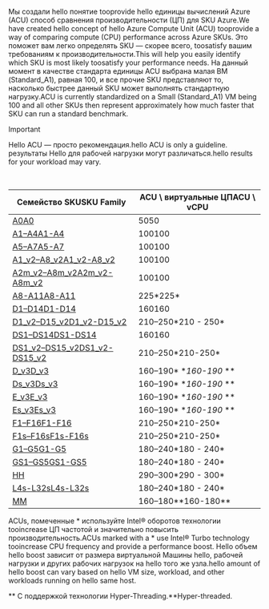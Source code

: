 



<span data-ttu-id="d649c-101">Мы создали hello понятие tooprovide hello единицы вычислений Azure (ACU) способ сравнения производительности (ЦП) для SKU Azure.</span><span class="sxs-lookup"><span data-stu-id="d649c-101">We have created hello concept of hello Azure Compute Unit (ACU) tooprovide a way of comparing compute (CPU) performance across Azure SKUs.</span></span> <span data-ttu-id="d649c-102">Это поможет вам легко определять SKU — скорее всего, toosatisfy вашим требованиям к производительности.</span><span class="sxs-lookup"><span data-stu-id="d649c-102">This will help you easily identify which SKU is most likely toosatisfy your performance needs.</span></span>  <span data-ttu-id="d649c-103">На данный момент в качестве стандарта единицы ACU выбрана малая ВМ (Standard_A1), равная 100, и все прочие SKU представляют то, насколько быстрее данный SKU может выполнять стандартную нагрузку.</span><span class="sxs-lookup"><span data-stu-id="d649c-103">ACU is currently standardized on a Small (Standard_A1) VM being 100 and all other SKUs then represent approximately how much faster that SKU can run a standard benchmark.</span></span> 

> [!IMPORTANT]
> <span data-ttu-id="d649c-104">Hello ACU — просто рекомендация.</span><span class="sxs-lookup"><span data-stu-id="d649c-104">hello ACU is only a guideline.</span></span>  <span data-ttu-id="d649c-105">результаты Hello для рабочей нагрузки могут различаться.</span><span class="sxs-lookup"><span data-stu-id="d649c-105">hello results for your workload may vary.</span></span> 
> 
> 

<br>

| <span data-ttu-id="d649c-106">Семейство SKU</span><span class="sxs-lookup"><span data-stu-id="d649c-106">SKU Family</span></span> | <span data-ttu-id="d649c-107">ACU \ виртуальные ЦП</span><span class="sxs-lookup"><span data-stu-id="d649c-107">ACU \ vCPU</span></span> |
| --- | --- |
| [<span data-ttu-id="d649c-108">A0</span><span class="sxs-lookup"><span data-stu-id="d649c-108">A0</span></span>](../articles/virtual-machines/windows/sizes-general.md) |<span data-ttu-id="d649c-109">50</span><span class="sxs-lookup"><span data-stu-id="d649c-109">50</span></span> |
| [<span data-ttu-id="d649c-110">A1–A4</span><span class="sxs-lookup"><span data-stu-id="d649c-110">A1-A4</span></span>](../articles/virtual-machines/windows/sizes-general.md) |<span data-ttu-id="d649c-111">100</span><span class="sxs-lookup"><span data-stu-id="d649c-111">100</span></span> |
| [<span data-ttu-id="d649c-112">A5–A7</span><span class="sxs-lookup"><span data-stu-id="d649c-112">A5-A7</span></span>](../articles/virtual-machines/windows/sizes-general.md) |<span data-ttu-id="d649c-113">100</span><span class="sxs-lookup"><span data-stu-id="d649c-113">100</span></span> |
| [<span data-ttu-id="d649c-114">A1_v2–A8_v2</span><span class="sxs-lookup"><span data-stu-id="d649c-114">A1_v2-A8_v2</span></span>](../articles/virtual-machines/windows/sizes-general.md) |<span data-ttu-id="d649c-115">100</span><span class="sxs-lookup"><span data-stu-id="d649c-115">100</span></span> |
| [<span data-ttu-id="d649c-116">A2m_v2–A8m_v2</span><span class="sxs-lookup"><span data-stu-id="d649c-116">A2m_v2-A8m_v2</span></span>](../articles/virtual-machines/windows/sizes-general.md) |<span data-ttu-id="d649c-117">100</span><span class="sxs-lookup"><span data-stu-id="d649c-117">100</span></span> |
| [<span data-ttu-id="d649c-118">A8-A11</span><span class="sxs-lookup"><span data-stu-id="d649c-118">A8-A11</span></span>](../articles/virtual-machines/windows/sizes-hpc.md) |<span data-ttu-id="d649c-119">225*</span><span class="sxs-lookup"><span data-stu-id="d649c-119">225*</span></span> |
| [<span data-ttu-id="d649c-120">D1–D14</span><span class="sxs-lookup"><span data-stu-id="d649c-120">D1-D14</span></span>](../articles/virtual-machines/windows/sizes-general.md) |<span data-ttu-id="d649c-121">160</span><span class="sxs-lookup"><span data-stu-id="d649c-121">160</span></span> |
| [<span data-ttu-id="d649c-122">D1_v2–D15_v2</span><span class="sxs-lookup"><span data-stu-id="d649c-122">D1_v2-D15_v2</span></span>](../articles/virtual-machines/windows/sizes-general.md) |<span data-ttu-id="d649c-123">210–250*</span><span class="sxs-lookup"><span data-stu-id="d649c-123">210 - 250*</span></span> |
| [<span data-ttu-id="d649c-124">DS1–DS14</span><span class="sxs-lookup"><span data-stu-id="d649c-124">DS1-DS14</span></span>](../articles/virtual-machines/virtual-machines-windows-sizes-memory.md) |<span data-ttu-id="d649c-125">160</span><span class="sxs-lookup"><span data-stu-id="d649c-125">160</span></span> |
| [<span data-ttu-id="d649c-126">DS1_v2–DS15_v2</span><span class="sxs-lookup"><span data-stu-id="d649c-126">DS1_v2-DS15_v2</span></span>](../articles/virtual-machines/virtual-machines-windows-sizes-memory.md) |<span data-ttu-id="d649c-127">210–250*</span><span class="sxs-lookup"><span data-stu-id="d649c-127">210-250*</span></span> |
| [<span data-ttu-id="d649c-128">D_v3</span><span class="sxs-lookup"><span data-stu-id="d649c-128">D_v3</span></span>](../articles/virtual-machines/virtual-machines-windows-sizes-general.md) |<span data-ttu-id="d649c-129">160–190* **</span><span class="sxs-lookup"><span data-stu-id="d649c-129">160-190* **</span></span> |
| [<span data-ttu-id="d649c-130">Ds_v3</span><span class="sxs-lookup"><span data-stu-id="d649c-130">Ds_v3</span></span>](../articles/virtual-machines/virtual-machines-windows-sizes-general.md) |<span data-ttu-id="d649c-131">160–190* **</span><span class="sxs-lookup"><span data-stu-id="d649c-131">160-190* **</span></span> |
| [<span data-ttu-id="d649c-132">E_v3</span><span class="sxs-lookup"><span data-stu-id="d649c-132">E_v3</span></span>](../articles/virtual-machines/virtual-machines-windows-sizes-memory.md) |<span data-ttu-id="d649c-133">160–190* **</span><span class="sxs-lookup"><span data-stu-id="d649c-133">160-190* **</span></span> |
| [<span data-ttu-id="d649c-134">Es_v3</span><span class="sxs-lookup"><span data-stu-id="d649c-134">Es_v3</span></span>](../articles/virtual-machines/virtual-machines-windows-sizes-memory.md) |<span data-ttu-id="d649c-135">160–190* **</span><span class="sxs-lookup"><span data-stu-id="d649c-135">160-190* **</span></span> |
| [<span data-ttu-id="d649c-136">F1–F16</span><span class="sxs-lookup"><span data-stu-id="d649c-136">F1-F16</span></span>](../articles/virtual-machines/windows/sizes-compute.md) |<span data-ttu-id="d649c-137">210–250*</span><span class="sxs-lookup"><span data-stu-id="d649c-137">210-250*</span></span> |
| [<span data-ttu-id="d649c-138">F1s–F16s</span><span class="sxs-lookup"><span data-stu-id="d649c-138">F1s-F16s</span></span>](../articles/virtual-machines/windows/sizes-compute.md) |<span data-ttu-id="d649c-139">210–250*</span><span class="sxs-lookup"><span data-stu-id="d649c-139">210-250*</span></span> |
| [<span data-ttu-id="d649c-140">G1–G5</span><span class="sxs-lookup"><span data-stu-id="d649c-140">G1-G5</span></span>](../articles/virtual-machines/virtual-machines-windows-sizes-memory.md) |<span data-ttu-id="d649c-141">180–240*</span><span class="sxs-lookup"><span data-stu-id="d649c-141">180 - 240*</span></span> |
| [<span data-ttu-id="d649c-142">GS1–GS5</span><span class="sxs-lookup"><span data-stu-id="d649c-142">GS1-GS5</span></span>](../articles/virtual-machines/virtual-machines-windows-sizes-memory.md) |<span data-ttu-id="d649c-143">180–240*</span><span class="sxs-lookup"><span data-stu-id="d649c-143">180 - 240*</span></span> |
| [<span data-ttu-id="d649c-144">H</span><span class="sxs-lookup"><span data-stu-id="d649c-144">H</span></span>](../articles/virtual-machines/windows/sizes-hpc.md) |<span data-ttu-id="d649c-145">290–300*</span><span class="sxs-lookup"><span data-stu-id="d649c-145">290 - 300*</span></span> |
| [<span data-ttu-id="d649c-146">L4s-L32s</span><span class="sxs-lookup"><span data-stu-id="d649c-146">L4s-L32s</span></span>](../articles/virtual-machines/windows/sizes-storage.md) |<span data-ttu-id="d649c-147">180–240*</span><span class="sxs-lookup"><span data-stu-id="d649c-147">180 - 240*</span></span> |
| [<span data-ttu-id="d649c-148">M</span><span class="sxs-lookup"><span data-stu-id="d649c-148">M</span></span>](../articles/virtual-machines/virtual-machines-windows-sizes-memory.md) | <span data-ttu-id="d649c-149">160–180**</span><span class="sxs-lookup"><span data-stu-id="d649c-149">160-180**</span></span> |

<span data-ttu-id="d649c-150">ACUs, помеченные * используйте Intel® оборотов технологии tooincrease ЦП частотой и значительно повысить производительность.</span><span class="sxs-lookup"><span data-stu-id="d649c-150">ACUs marked with a * use Intel® Turbo technology tooincrease CPU frequency and provide a performance boost.</span></span>  <span data-ttu-id="d649c-151">Hello объем hello boost зависит от размера виртуальной Машины hello, рабочей нагрузки и других рабочих нагрузок на hello того же узла.</span><span class="sxs-lookup"><span data-stu-id="d649c-151">hello amount of hello boost can vary based on hello VM size, workload, and other workloads running on hello same host.</span></span>

<span data-ttu-id="d649c-152">** С поддержкой технологии Hyper-Threading.</span><span class="sxs-lookup"><span data-stu-id="d649c-152">**Hyper-threaded.</span></span> 
